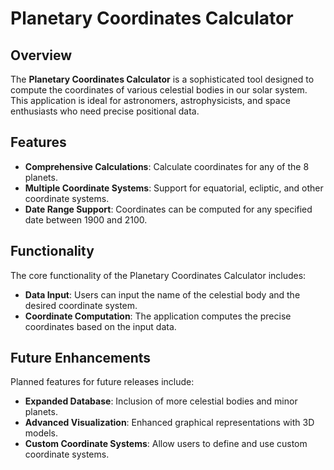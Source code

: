 # Planetary Coordinates Calculator

## Overview
The **Planetary Coordinates Calculator** is a sophisticated tool designed to compute the coordinates of various celestial bodies in our solar system. This application is ideal for astronomers, astrophysicists, and space enthusiasts who need precise positional data.

## Features
- **Comprehensive Calculations**: Calculate coordinates for any of the 8 planets.
- **Multiple Coordinate Systems**: Support for equatorial, ecliptic, and other coordinate systems.
- **Date Range Support**: Coordinates can be computed for any specified date between 1900 and 2100.

## Functionality
The core functionality of the Planetary Coordinates Calculator includes:
- **Data Input**: Users can input the name of the celestial body and the desired coordinate system.
- **Coordinate Computation**: The application computes the precise coordinates based on the input data.

## Future Enhancements
Planned features for future releases include:
- **Expanded Database**: Inclusion of more celestial bodies and minor planets.
- **Advanced Visualization**: Enhanced graphical representations with 3D models.
- **Custom Coordinate Systems**: Allow users to define and use custom coordinate systems.

